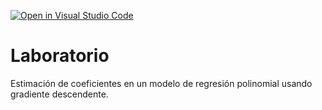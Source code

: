 [![Open in Visual Studio Code](https://classroom.github.com/assets/open-in-vscode-c66648af7eb3fe8bc4f294546bfd86ef473780cde1dea487d3c4ff354943c9ae.svg)](https://classroom.github.com/online_ide?assignment_repo_id=7983798&assignment_repo_type=AssignmentRepo)
# Laboratorio

Estimación de coeficientes en un modelo de regresión polinomial usando gradiente descendente.
